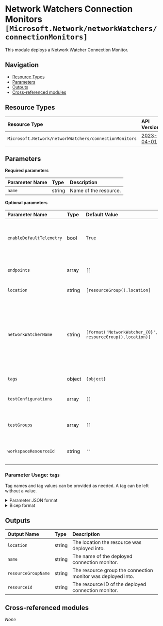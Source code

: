 # Network Watchers Connection Monitors `[Microsoft.Network/networkWatchers/connectionMonitors]`

This module deploys a Network Watcher Connection Monitor.

## Navigation

- [Resource Types](#Resource-Types)
- [Parameters](#Parameters)
- [Outputs](#Outputs)
- [Cross-referenced modules](#Cross-referenced-modules)

## Resource Types

| Resource Type | API Version |
| :-- | :-- |
| `Microsoft.Network/networkWatchers/connectionMonitors` | [2023-04-01](https://learn.microsoft.com/en-us/azure/templates/Microsoft.Network/2023-04-01/networkWatchers/connectionMonitors) |

## Parameters

**Required parameters**

| Parameter Name | Type | Description |
| :-- | :-- | :-- |
| `name` | string | Name of the resource. |

**Optional parameters**

| Parameter Name | Type | Default Value | Description |
| :-- | :-- | :-- | :-- |
| `enableDefaultTelemetry` | bool | `True` | Enable telemetry via a Globally Unique Identifier (GUID). |
| `endpoints` | array | `[]` | List of connection monitor endpoints. |
| `location` | string | `[resourceGroup().location]` | Location for all resources. |
| `networkWatcherName` | string | `[format('NetworkWatcher_{0}', resourceGroup().location)]` | Name of the network watcher resource. Must be in the resource group where the Flow log will be created and same region as the NSG. |
| `tags` | object | `{object}` | Tags of the resource. |
| `testConfigurations` | array | `[]` | List of connection monitor test configurations. |
| `testGroups` | array | `[]` | List of connection monitor test groups. |
| `workspaceResourceId` | string | `''` | Specify the Log Analytics Workspace Resource ID. |


### Parameter Usage: `tags`

Tag names and tag values can be provided as needed. A tag can be left without a value.

<details>

<summary>Parameter JSON format</summary>

```json
"tags": {
    "value": {
        "Environment": "Non-Prod",
        "Contact": "test.user@testcompany.com",
        "PurchaseOrder": "1234",
        "CostCenter": "7890",
        "ServiceName": "DeploymentValidation",
        "Role": "DeploymentValidation"
    }
}
```

</details>

<details>

<summary>Bicep format</summary>

```bicep
tags: {
    Environment: 'Non-Prod'
    Contact: 'test.user@testcompany.com'
    PurchaseOrder: '1234'
    CostCenter: '7890'
    ServiceName: 'DeploymentValidation'
    Role: 'DeploymentValidation'
}
```

</details>
<p>

## Outputs

| Output Name | Type | Description |
| :-- | :-- | :-- |
| `location` | string | The location the resource was deployed into. |
| `name` | string | The name of the deployed connection monitor. |
| `resourceGroupName` | string | The resource group the connection monitor was deployed into. |
| `resourceId` | string | The resource ID of the deployed connection monitor. |

## Cross-referenced modules

_None_
